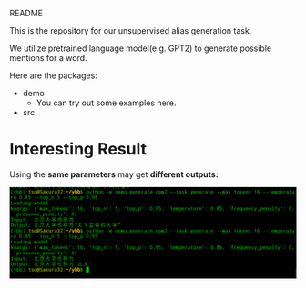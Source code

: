 README

This is the repository for our unsupervised alias generation task.

We utilize pretrained language model(e.g. GPT2) to generate possible mentions for a word.

Here are the packages:

- demo
  - You can try out some examples here.
- src





# Interesting Result

Using the **same parameters** may get **different outputs:**

![](./pic/20211029162058.png)